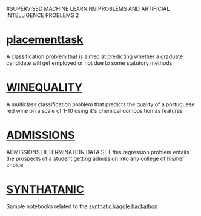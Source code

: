 #SUPERVISED MACHINE LEARNING PROBLEMS AND ARTIFICIAL INTELLIGENCE PROBLEMS 2

# [placementtask](https://github.com/E-wave112/ml_proj_2/blob/master/placementtask.ipynb)
A classification problem that is aimed at predicting whether a graduate candidate will get employed or not due to some statutory methods

# [WINEQUALITY](https://github.com/E-wave112/ml_proj_2/blob/master/winequality.ipynb)
A multiclass classification problem that predicts the quality of a portuguese red wine on a scale of 1-10 using it's chemical composition as  features

# [ADMISSIONS](https://github.com/E-wave112/ml_proj_2/blob/master/admissionprob.ipynb)
ADMISSIONS DETERMINATION DATA SET
this regression problem entails the prospects of a student getting admission into any college of his/her choice


# [SYNTHATANIC](https://github.com/E-wave112/ml_proj_2/blob/master/synthatanic.ipynb)
Sample notebooks related to the [synthatic kaggle hackathon](https://www.kaggle.com/c/tabular-playground-series-apr-2021)
